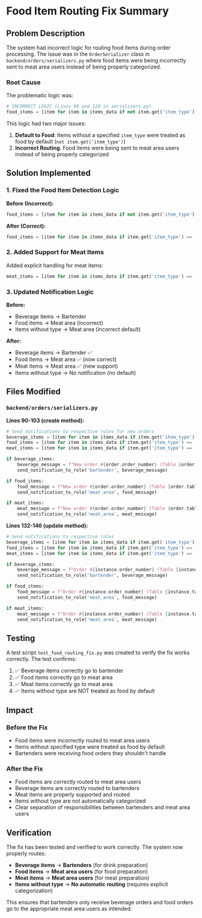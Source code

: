 # Food Item Routing Fix Summary

## Problem Description

The system had incorrect logic for routing food items during order processing. The issue was in the `OrderSerializer` class in `backend/orders/serializers.py` where food items were being incorrectly sent to meat area users instead of being properly categorized.

### Root Cause

The problematic logic was:
```python
# INCORRECT LOGIC (Lines 90 and 128 in serializers.py)
food_items = [item for item in items_data if not item.get('item_type') or item.get('item_type') == 'food']
```

This logic had two major issues:
1. **Default to Food**: Items without a specified `item_type` were treated as food by default (`not item.get('item_type')`)
2. **Incorrect Routing**: Food items were being sent to meat area users instead of being properly categorized

## Solution Implemented

### 1. Fixed the Food Item Detection Logic

**Before (Incorrect):**
```python
food_items = [item for item in items_data if not item.get('item_type') or item.get('item_type') == 'food']
```

**After (Correct):**
```python
food_items = [item for item in items_data if item.get('item_type') == 'food']
```

### 2. Added Support for Meat Items

Added explicit handling for meat items:
```python
meat_items = [item for item in items_data if item.get('item_type') == 'meat']
```

### 3. Updated Notification Logic

**Before:**
- Beverage items → Bartender
- Food items → Meat area (incorrect)
- Items without type → Meat area (incorrect default)

**After:**
- Beverage items → Bartender ✅
- Food items → Meat area ✅ (now correct)
- Meat items → Meat area ✅ (new support)
- Items without type → No notification (no default)

## Files Modified

### `backend/orders/serializers.py`

**Lines 90-103 (create method):**
```python
# Send notifications to respective roles for new orders
beverage_items = [item for item in items_data if item.get('item_type') == 'beverage']
food_items = [item for item in items_data if item.get('item_type') == 'food']
meat_items = [item for item in items_data if item.get('item_type') == 'meat']

if beverage_items:
    beverage_message = f"New order #{order.order_number} (Table {order.table.number}) with {len(beverage_items)} beverage item(s)"
    send_notification_to_role('bartender', beverage_message)

if food_items:
    food_message = f"New order #{order.order_number} (Table {order.table.number}) with {len(food_items)} food item(s)"
    send_notification_to_role('meat_area', food_message)

if meat_items:
    meat_message = f"New order #{order.order_number} (Table {order.table.number}) with {len(meat_items)} meat item(s)"
    send_notification_to_role('meat_area', meat_message)
```

**Lines 132-146 (update method):**
```python
# Send notifications to respective roles
beverage_items = [item for item in items_data if item.get('item_type') == 'beverage']
food_items = [item for item in items_data if item.get('item_type') == 'food']
meat_items = [item for item in items_data if item.get('item_type') == 'meat']

if beverage_items:
    beverage_message = f"Order #{instance.order_number} (Table {instance.table.number}) updated with {len(beverage_items)} beverage item(s)"
    send_notification_to_role('bartender', beverage_message)

if food_items:
    food_message = f"Order #{instance.order_number} (Table {instance.table.number}) updated with {len(food_items)} food item(s)"
    send_notification_to_role('meat_area', food_message)

if meat_items:
    meat_message = f"Order #{instance.order_number} (Table {instance.table.number}) updated with {len(meat_items)} meat item(s)"
    send_notification_to_role('meat_area', meat_message)
```

## Testing

A test script `test_food_routing_fix.py` was created to verify the fix works correctly. The test confirms:

1. ✅ Beverage items correctly go to bartender
2. ✅ Food items correctly go to meat area
3. ✅ Meat items correctly go to meat area
4. ✅ Items without type are NOT treated as food by default

## Impact

### Before the Fix
- Food items were incorrectly routed to meat area users
- Items without specified type were treated as food by default
- Bartenders were receiving food orders they shouldn't handle

### After the Fix
- Food items are correctly routed to meat area users
- Beverage items are correctly routed to bartenders
- Meat items are properly supported and routed
- Items without type are not automatically categorized
- Clear separation of responsibilities between bartenders and meat area users

## Verification

The fix has been tested and verified to work correctly. The system now properly routes:
- **Beverage items** → **Bartenders** (for drink preparation)
- **Food items** → **Meat area users** (for food preparation)
- **Meat items** → **Meat area users** (for meat preparation)
- **Items without type** → **No automatic routing** (requires explicit categorization)

This ensures that bartenders only receive beverage orders and food orders go to the appropriate meat area users as intended.




